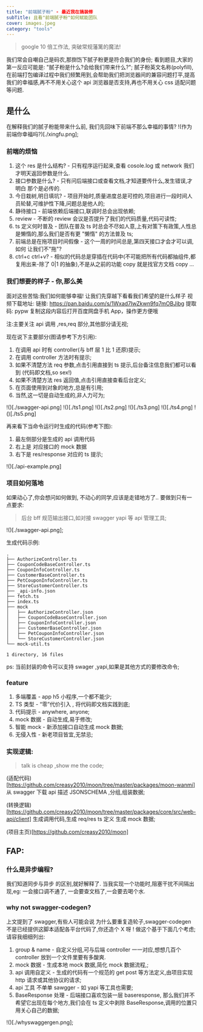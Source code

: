 ```yaml
---
title: "前端腻子粉" - 最近我在搞装修 
subTitle: 且看"前端腻子粉"如何赋能团队
cover: images.jpeg
category: "tools"
---
```


> google 10 倍工作法, 突破常规藩篱的魔法!

我们常会自嘲自己是码农,那捯饬下腻子粉更是符合我们的身份; 看到题目,大家的第一反应可能是: "腻子粉是什么?会给我们带来什么?";
腻子粉英文名称(polyfill),在前端打包编译过程中我们频繁用到,会帮助我们把浏览器间的兼容问题打平,提高我们的幸福感,再不不用关心这个 api 浏览器是否支持,再也不用关心 css 适配问题等问题.

## 是什么

在解释我们的腻子粉能带来什么前, 我们先回味下前端不那么幸福的事情?
!(作为前端你幸福吗?)[./xingfu.png];

### 前端的烦恼

1. 这个 res 是什么结构? - 只有程序运行起来,查看 cosole.log 或 network 我们才明天返回参数是什么.
2. 接口参数是什么? - 只有问后端接口或查看文档,才知道要传什么,发生错误,才明白 那个是必传的.
3. 今日栽树,明日填坑? - 项目开始时,质量进度总是可控的,项目进行一段时间人员轮替,可维护性下降,问题总是他人的;
4. 静待接口 - 前端依赖后端接口,联调时总会出现依赖;
5. review - 不断的 review 会议是否提升了我们的代码质量,代码可读性;
6. ts 定义何时普及 - 团队在普及 ts 时总会不尽如人意,上有对策下有政策,人性总是懒惰的,那么我们是否有更 "懒惰" 的方法普及 ts;
7. 前端总是在拖项目时间假像 - 这个一周的时间总是,第四天接口才会才可以调,如何 让我们不"拖"?
8. ctrl+c ctrl+v? - 相似的代码总是穿插在代码中(不可能把所有代码都抽组件,都复用出来-除了 0|1 的抽象),不是从之前的功能 copy 就是找官方文档 copy
   ...

### 我们想要的样子 - 你,那么美

面对这些苦恼:我们如何能够幸福! 让我们先穿越下看看我们希望的是什么样子
视频下载地址:
链接: https://pan.baidu.com/s/1Wxad7IwZkwn9fq7mOBJibg 提取码: pypw 复制这段内容后打开百度网盘手机 App，操作更方便哦

注:主要关注 api 调用 ,res,req 部分,其他部分请无视;

现在说下主要部分(图请参考下方引用):

1. 在调用 api 时有 controller(与 bff 层 1 比 1 还原)提示;
2. 在调用 controller 方法时有提示;
3. 如果不清楚方法 req 参数,点击引用直接到 ts 提示,后台备注信息我们都可以看到 (代码即文档,so sex!)
4. 如果不清楚方法 res 返回值,点击引用直接查看后台定义;
5. 在页面使用到对象的地方,总是有引用;
6. 当然,这一切是自动生成的,非人力可为;

!()[./swagger-api.png]
!()[./ts1.png]
!()[./ts2.png]
!()[./ts3.png]
!()[./ts4.png]
!()[./ts5.png]

再来看下当命令运行时生成的代码(参考下图):

1. 最左侧部分是生成的 api 调用代码
2. 右上是 对应接口的 mock 数据
3. 右下是 res/response 对应的 ts 提示;

!()[./api-example.png]

### 项目如何落地

如果动心了,你会想问如何做到, 不动心的同学,应该是走错地方了..
要做到只有一点要求:

> 后台 bff 规范输出接口,如对接 swagger yapi 等 api 管理工具;

!()[./swagger-api.png];

生成代码示例:

```shell
.
├── AuthorizeController.ts
├── CouponCodeBaseController.ts
├── CouponInfoController.ts
├── CustomerBaseController.ts
├── PetCouponInfoController.ts
├── StoreCustomerController.ts
├── _api-info.json
├── fetch.ts
├── index.ts
├── mock
│   ├── AuthorizeController.json
│   ├── CouponCodeBaseController.json
│   ├── CouponInfoController.json
│   ├── CustomerBaseController.json
│   ├── PetCouponInfoController.json
│   └── StoreCustomerController.json
└── mock-util.ts

1 directory, 16 files
```

ps:
当前封装的命令可以支持 swager ,yapi,如果是其他方式的要修改命令;

### feature

1. 多端覆盖 - app h5 小程序,一个都不能少;
2. TS 类型 - “零”代价引入 , 将代码即文档实践到底;
3. 代码提示 - anywhere, anyone;
4. mock 数据 - 自动生成,易于修改;
5. 智能 mock - 新添加接口自动生成 mock 数据;
6. 无侵入性 - 新老项目皆宜,无禁忌;

### 实现逻辑:

> talk is cheap ,show me the code;

(适配代码)[https://github.com/creasy2010/moon/tree/master/packages/moon-wanmi]
从 swagger 下载 api 描述 JSONSCHEMA ,分组,组装数据;

(转换逻辑)[https://github.com/creasy2010/moon/tree/master/packages/core/src/web-api/client]
生成调用代码,生成 req/res ts 定义 生成 mock 数据;

(项目主页)[https://github.com/creasy2010/moon]

## FAP:

### 什么是异步编程?

我们知道同步与异步 的区别,就好解释了.
当我实现一个功能时,阻塞干扰不间隔出现,eg: 一会接口调不通了, 一会要查文档了,一会要去喝个水.

### why not swagger-codegen?

上文提到了 swagger,有些人可能会说 为什么要重复造轮子,swagger-codegen 不是已经提供这脚本适配各平台代码了,你还造个 X 呀 !
做这个基于下面几个考虑;请容我细细列出:

1. group & name - 自定义分组,可与后端 controller 一一对应,想想几百个 controller 放到一个文件里要有多酸爽.
2. mock 数据 - 生成本地 mock 数据,简化 mock 数据流程,;
3. api 调用自定义 - 生成的代码有一个规范的 get post 等方法定义,由项目实现 http 请求或其他协议的请求;
4. api 工具 不单单 sawgger - 如 yapi 等工具也需要;
5. BaseResponse 处理 - 后端接口喜欢包装一层 baseresponse, 那么我们并不希望它出现在每个地方,我们会在 ts 定义中剥除 BaseResponse,调用的位置只用关心自己的数据;

!()[./whyswaggergen.png];
